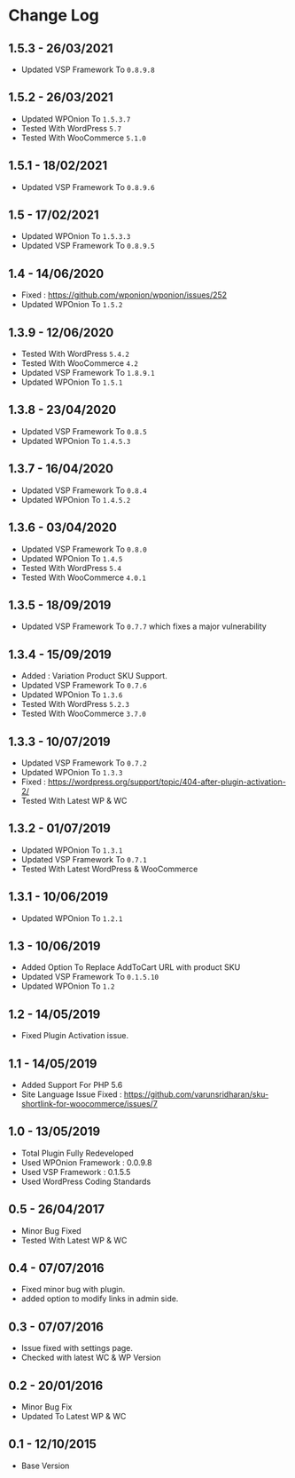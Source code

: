 # Change Log

## 1.5.3 - 26/03/2021
* Updated VSP Framework To `0.8.9.8`

## 1.5.2 - 26/03/2021
* Updated WPOnion To `1.5.3.7`
* Tested With WordPress `5.7`
* Tested With WooCommerce `5.1.0`

## 1.5.1 - 18/02/2021
* Updated VSP Framework To `0.8.9.6`

## 1.5 - 17/02/2021
* Updated WPOnion To `1.5.3.3`
* Updated VSP Framework To `0.8.9.5`

## 1.4 - 14/06/2020
* Fixed : https://github.com/wponion/wponion/issues/252
* Updated WPOnion To `1.5.2`

## 1.3.9 - 12/06/2020
* Tested With WordPress `5.4.2`
* Tested With WooCommerce `4.2`
* Updated VSP Framework To `1.8.9.1`
* Updated WPOnion To `1.5.1`

## 1.3.8 - 23/04/2020
* Updated VSP Framework To `0.8.5`
* Updated WPOnion To `1.4.5.3`

## 1.3.7 - 16/04/2020
* Updated VSP Framework To `0.8.4`
* Updated WPOnion To `1.4.5.2`

## 1.3.6 - 03/04/2020
* Updated VSP Framework To `0.8.0`
* Updated WPOnion To `1.4.5`
* Tested With WordPress `5.4`
* Tested With WooCommerce `4.0.1`

## 1.3.5 - 18/09/2019
* Updated VSP Framework To `0.7.7` which fixes a major vulnerability

## 1.3.4 - 15/09/2019
* Added : Variation Product SKU Support.
* Updated VSP Framework To `0.7.6`
* Updated WPOnion To `1.3.6`
* Tested With WordPress `5.2.3`
* Tested With WooCommerce `3.7.0`

## 1.3.3 - 10/07/2019
* Updated VSP Framework To `0.7.2`
* Updated WPOnion To `1.3.3`
* Fixed : https://wordpress.org/support/topic/404-after-plugin-activation-2/
* Tested With Latest WP & WC

## 1.3.2 - 01/07/2019
* Updated WPOnion To `1.3.1`
* Updated VSP Framework To `0.7.1`
* Tested With Latest WordPress & WooCommerce

## 1.3.1 - 10/06/2019
* Updated WPOnion To `1.2.1`

## 1.3 - 10/06/2019
* Added Option To Replace AddToCart URL with product SKU
* Updated VSP Framework To `0.1.5.10`
* Updated WPOnion To `1.2`

## 1.2 - 14/05/2019
* Fixed Plugin Activation issue.

## 1.1 - 14/05/2019
* Added Support For PHP 5.6
* Site Language Issue Fixed : https://github.com/varunsridharan/sku-shortlink-for-woocommerce/issues/7

## 1.0 - 13/05/2019
* Total Plugin Fully Redeveloped
* Used WPOnion Framework : 0.0.9.8
* Used VSP Framework : 0.1.5.5
* Used WordPress Coding Standards

## 0.5 - 26/04/2017
* Minor Bug Fixed
* Tested With Latest WP & WC

## 0.4 - 07/07/2016
* Fixed minor bug with plugin.
* added option to modify links in admin side.

## 0.3 - 07/07/2016
* Issue fixed with settings page.
* Checked with latest WC & WP Version 

## 0.2 - 20/01/2016
* Minor Bug Fix
* Updated To Latest WP & WC

## 0.1 - 12/10/2015
* Base Version
